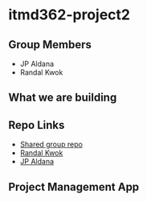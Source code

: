 # itmd362-project2

## Group Members

- JP Aldana
- Randal Kwok

## What we are building

## Repo Links
- [Shared group repo](https://github.com/CotermCoders/itmd362-project2)
- [Randal Kwok](https://github.com/randalkwok/itmd362-project2)
- [JP Aldana](https://github.com/jpaldana/itmd362-project2)

## Project Management App